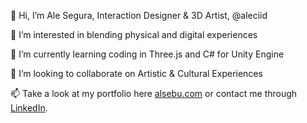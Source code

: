 
<!--
        _..._
      .'     '.      _
     /    .-""-\   _/ \
   .-|   /:.   |  |   |
   |  \  |:.   /.-'-./
   | .-'-;:__.'    =/
   .'=  *=| ALE _.='
  /   _.  |    ;
 ;-.-'|    \   |
/   | \    _\  _\
\__/'._;.  ==' ==\
         \    \   |
         /    /   /
         /-._/-._/
         \   `\  \
          `-._/._/
-->
<p> 👋 Hi, I’m  Ale Segura, Interaction Designer & 3D Artist, @aleciid </p>
<p> 👀 I’m interested in blending physical and digital experiences </p>
<p> 🌱 I’m currently learning coding in Three.js and C# for Unity Engine </p>
<p> 💞️ I’m looking to collaborate on Artistic & Cultural Experiences </p>
<p> 📫 Take a look at my portfolio here <a href="http://alsebu.com/">alsebu.com</a>
    or contact me through <a href=
    "https://www.linkedin.com/in/alesegura/">LinkedIn</a>.</p>

<!---
aleciid/aleciid is a ✨ special ✨ repository because its `README.md` (this file) appears on your GitHub profile.
You can click the Preview link to take a look at your changes.
--->
